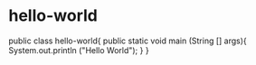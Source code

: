 # hello-world
public class hello-world{
public static void main (String [] args){
System.out.println ("Hello World");
}
}
